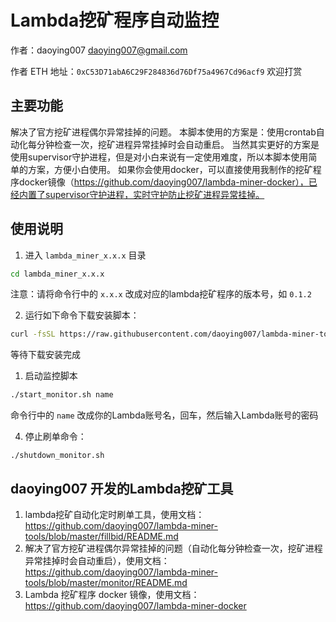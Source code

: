 # Lambda挖矿程序自动监控

作者：daoying007 <daoying007@gmail.com>

作者 ETH 地址：`0xC53D71abA6C29F284836d76Df75a4967Cd96acf9` 欢迎打赏

## 主要功能
解决了官方挖矿进程偶尔异常挂掉的问题。
本脚本使用的方案是：使用crontab自动化每分钟检查一次，挖矿进程异常挂掉时会自动重启。
当然其实更好的方案是使用supervisor守护进程，但是对小白来说有一定使用难度，所以本脚本使用简单的方案，方便小白使用。
如果你会使用docker，可以直接使用我制作的挖矿程序docker镜像（https://github.com/daoying007/lambda-miner-docker），已经内置了supervisor守护进程，实时守护防止挖矿进程异常挂掉。


## 使用说明

1. 进入 `lambda_miner_x.x.x` 目录
```bash
cd lambda_miner_x.x.x
```
注意：请将命令行中的 `x.x.x` 改成对应的lambda挖矿程序的版本号，如 `0.1.2`

2. 运行如下命令下载安装脚本：
```bash
curl -fsSL https://raw.githubusercontent.com/daoying007/lambda-miner-tools/master/monitor/install.sh | bash
```
等待下载安装完成


1. 启动监控脚本
```bash
./start_monitor.sh name
```
命令行中的 `name` 改成你的Lambda账号名，回车，然后输入Lambda账号的密码

4. 停止刷单命令：
```
./shutdown_monitor.sh
```



## daoying007 开发的Lambda挖矿工具

1. lambda挖矿自动化定时刷单工具，使用文档：https://github.com/daoying007/lambda-miner-tools/blob/master/fillbid/README.md
2. 解决了官方挖矿进程偶尔异常挂掉的问题（自动化每分钟检查一次，挖矿进程异常挂掉时会自动重启），使用文档：https://github.com/daoying007/lambda-miner-tools/blob/master/monitor/README.md
3. Lambda 挖矿程序 docker 镜像，使用文档：https://github.com/daoying007/lambda-miner-docker
